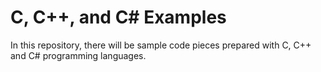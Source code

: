 # C, C++, and C# Examples
In this repository, there will be sample code pieces prepared with C, C++ and C# programming languages.

